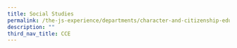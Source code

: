 ```yaml
---
title: Social Studies
permalink: /the-js-experience/departments/character-and-citizenship-education-cce/social-studies/
description: ""
third_nav_title: CCE
---
```

